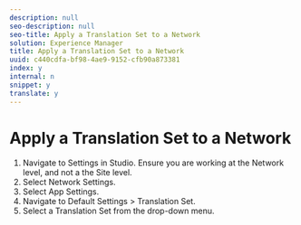 ```yaml
---
description: null
seo-description: null
seo-title: Apply a Translation Set to a Network
solution: Experience Manager
title: Apply a Translation Set to a Network
uuid: c440cdfa-bf98-4ae9-9152-cfb90a873381
index: y
internal: n
snippet: y
translate: y
---
```


# Apply a Translation Set to a Network

1. Navigate to Settings in Studio. Ensure you are working at the Network level, and not a the Site level.
1. Select Network Settings.
1. Select App Settings.
1. Navigate to Default Settings > Translation Set.
1. Select a Translation Set from the drop-down menu.

